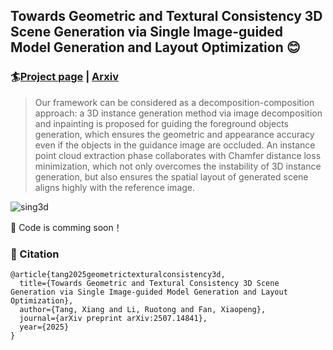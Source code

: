 ## Towards Geometric and Textural Consistency 3D Scene Generation via Single Image-guided Model Generation and Layout Optimization 😊

### 🏄‍[Project page](https://xdlbw.github.io/sing3d/)  |  [Arxiv](https://arxiv.org/abs/2507.14841)

> Our framework can be considered as a decomposition-composition approach: a 3D instance generation method via image decomposition and inpainting is proposed for guiding the foreground objects generation, which ensures the geometric and appearance accuracy even if the objects in the guidance image are occluded. An instance point cloud extraction phase collaborates with Chamfer distance loss minimization, which not only overcomes the instability of 3D instance generation, but also ensures the spatial layout of generated scene aligns highly with the reference image.

![sing3d](https://cdn.jsdelivr.net/gh/xdlbw/Home-of-pictures@master/D:%5CPicGo%5CImage202507181945761.png)

💪 Code is comming soon！



### 📰 Citation

```
@article{tang2025geometrictexturalconsistency3d,
  title={Towards Geometric and Textural Consistency 3D Scene Generation via Single Image-guided Model Generation and Layout Optimization},
  author={Tang, Xiang and Li, Ruotong and Fan, Xiaopeng},
  journal={arXiv preprint arXiv:2507.14841},
  year={2025}
}
```

